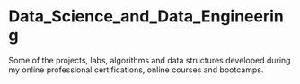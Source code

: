 # Data_Science_and_Data_Engineering
Some of the projects, labs, algorithms and data structures developed during my online professional certifications, online courses and bootcamps.